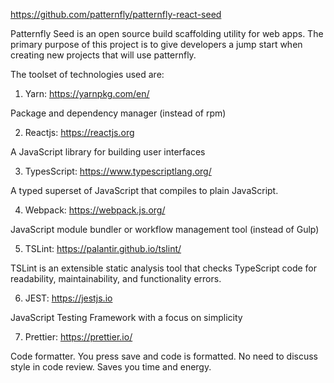 https://github.com/patternfly/patternfly-react-seed

Patternfly Seed is an open source build scaffolding utility for web apps. The
primary purpose of this project is to give developers a jump start when
creating new projects that will use patternfly. 

The toolset of technologies used are:

1. Yarn: https://yarnpkg.com/en/

Package and dependency manager (instead of rpm)

2. Reactjs: https://reactjs.org

A JavaScript library for building user interfaces

3. TypesScript: https://www.typescriptlang.org/

A typed superset of JavaScript that compiles to plain JavaScript.

4. Webpack: https://webpack.js.org/

JavaScript module bundler or workflow management tool (instead of Gulp)

5. TSLint: https://palantir.github.io/tslint/

TSLint is an extensible static analysis tool that checks TypeScript code for
readability, maintainability, and functionality errors.

6. JEST: https://jestjs.io

JavaScript Testing Framework with a focus on simplicity

7. Prettier: https://prettier.io/

Code formatter. You press save and code is formatted.
No need to discuss style in code review. Saves you time and energy.

